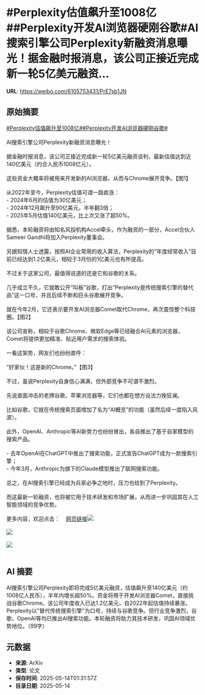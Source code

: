 # #Perplexity估值飙升至1008亿##Perplexity开发AI浏览器硬刚谷歌#AI搜索引擎公司Perplexity新融资消息曝光！据金融时报消息，该公司正接近完成新一轮5亿美元融资...

**URL**: https://weibo.com/6105753431/PrE7sb1JN

## 原始摘要

<a href="https://m.weibo.cn/search?containerid=231522type%3D1%26t%3D10%26q%3D%23Perplexity%E4%BC%B0%E5%80%BC%E9%A3%99%E5%8D%87%E8%87%B31008%E4%BA%BF%23&amp;extparam=%23Perplexity%E4%BC%B0%E5%80%BC%E9%A3%99%E5%8D%87%E8%87%B31008%E4%BA%BF%23" data-hide=""><span class="surl-text">#Perplexity估值飙升至1008亿#</span></a><a href="https://m.weibo.cn/search?containerid=231522type%3D1%26t%3D10%26q%3D%23Perplexity%E5%BC%80%E5%8F%91AI%E6%B5%8F%E8%A7%88%E5%99%A8%E7%A1%AC%E5%88%9A%E8%B0%B7%E6%AD%8C%23&amp;extparam=%23Perplexity%E5%BC%80%E5%8F%91AI%E6%B5%8F%E8%A7%88%E5%99%A8%E7%A1%AC%E5%88%9A%E8%B0%B7%E6%AD%8C%23" data-hide=""><span class="surl-text">#Perplexity开发AI浏览器硬刚谷歌#</span></a><br><br>AI搜索引擎公司Perplexity新融资消息曝光！<br><br>据金融时报消息，该公司正接近完成新一轮5亿美元融资谈判，最新估值达到近140亿美元（约合人民币1008亿元）。<br><br>这些资金大概率将被用来开发新的AI浏览器，从而与Chrome展开竞争。【图1】<br><br>从2022年至今，Perplexity估值可谓一路疯涨：<br>- 2024年6月的估值为30亿美元；<br>- 2024年12月飙升至90亿美元，半年翻3倍；<br>- 2025年5月估值140亿美元，比上次又涨了超50%。<br><br>据悉，本轮融资将由知名风投机构Accel牵头，作为融资的一部分，Accel合伙人Sameer Gandhi将加入Perplexity董事会。<br><br>另据知情人士透露，按照AI企业常用的收入算法，Perplexity的“年度经常收入”目前已经达到1.2亿美元，相较于3月份的1亿美元也有所提高。<br><br>不过关于这家公司，最值得说道的还是它和谷歌的关系。<br><br>几乎成立不久，它就敢公开“叫板”谷歌，打出“Perplexity是传统搜索引擎的替代品”这一口号，并且后续不断和巨头谷歌展开竞争。<br><br>就在今年2月，它还表示要开发AI浏览器Comet取代Chrome，再次震惊整个科技圈。【图2】<br><br>该公司宣称，相较于谷歌Chrome、微软Edge等已经融合AI元素的浏览器，Comet将提供更加精准、贴近用户需求的搜索体验。<br><br>一看这架势，网友们也纷纷直呼：<br><br>“好家伙！这是新的Chrome。”【图3】<br><br>不过，虽说Perplexity自身信心满满，但外部竞争不可谓不激烈。<br><br>先说直面冲击的老牌谷歌、苹果浏览器等，它们也都在想方设法力挽狂澜。<br><br>比如谷歌，它就在传统搜索页面增加了名为“AI概览”的功能（虽然后续一度陷入风波）。<br><br>此外，OpenAI、Anthropic等AI新势力也纷纷冒出，各自推出了基于自家模型的搜索产品。<br><br>- 去年OpenAI在ChatGPT中推出了搜索功能，正式宣告ChatGPT成为一款搜索引擎；<br>- 今年3月，Anthropic为旗下的Claude模型推出了联网搜索功能。<br><br>总之，在AI搜索引擎已经成为兵家必争之地时，压力也给到了Perplexity。<br><br>而这最新一轮融资，也将被它用于技术研发和市场扩展，从而进一步巩固其在人工智能领域的竞争优势。<br><br>更多内容，欢迎点击：<a href="https://weibo.cn/sinaurl?u=https%3A%2F%2Fmp.weixin.qq.com%2Fs%2Flcq9CKkU4_SXesBZ46jHmg" data-hide=""><span class="url-icon"><img style="width: 1rem;height: 1rem" src="https://h5.sinaimg.cn/upload/2015/09/25/3/timeline_card_small_web_default.png" referrerpolicy="no-referrer"></span><span class="surl-text">网页链接</span></a><img style="" src="https://tvax4.sinaimg.cn/large/006Fd7o3gy1i1dzgwgxakj30zk0jijv1.jpg" referrerpolicy="no-referrer"><br><br><img style="" src="https://tvax1.sinaimg.cn/large/006Fd7o3gy1i1dzgy30bdj30pa0zkgs8.jpg" referrerpolicy="no-referrer"><br><br><img style="" src="https://tvax4.sinaimg.cn/large/006Fd7o3gy1i1dzgzxijij30wk06twgt.jpg" referrerpolicy="no-referrer"><br><br>

## AI 摘要

AI搜索引擎公司Perplexity即将完成5亿美元融资，估值飙升至140亿美元（约1008亿人民币），半年内增长超50%。资金将用于开发AI浏览器Comet，直接挑战谷歌Chrome。该公司年度收入已达1.2亿美元，自2022年起估值持续暴涨。Perplexity以"替代传统搜索引擎"为口号，持续与谷歌竞争。但行业竞争激烈，谷歌、OpenAI等均已推出AI搜索功能。本轮融资将助力其技术研发，巩固AI领域优势地位。（99字）

## 元数据

- **来源**: ArXiv
- **类型**: 论文
- **保存时间**: 2025-05-14T01:31:57Z
- **目录日期**: 2025-05-14
